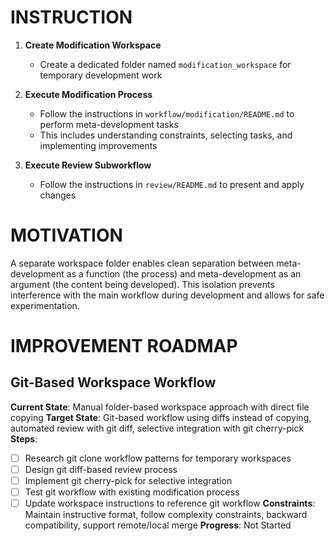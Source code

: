 # INSTRUCTION
1. **Create Modification Workspace**
   - Create a dedicated folder named `modification_workspace` for temporary development work

2. **Execute Modification Process**
   - Follow the instructions in `workflow/modification/README.md` to perform meta-development tasks
   - This includes understanding constraints, selecting tasks, and implementing improvements

3. **Execute Review Subworkflow**
   - Follow the instructions in `review/README.md` to present and apply changes

# MOTIVATION
A separate workspace folder enables clean separation between meta-development as a function (the process) and meta-development as an argument (the content being developed). This isolation prevents interference with the main workflow during development and allows for safe experimentation.

# IMPROVEMENT ROADMAP

## Git-Based Workspace Workflow
**Current State**: Manual folder-based workspace approach with direct file copying
**Target State**: Git-based workflow using diffs instead of copying, automated review with git diff, selective integration with git cherry-pick
**Steps**: 
- [ ] Research git clone workflow patterns for temporary workspaces
- [ ] Design git diff-based review process
- [ ] Implement git cherry-pick for selective integration
- [ ] Test git workflow with existing modification process
- [ ] Update workspace instructions to reference git workflow
**Constraints**: Maintain instructive format, follow complexity constraints, backward compatibility, support remote/local merge
**Progress**: Not Started
